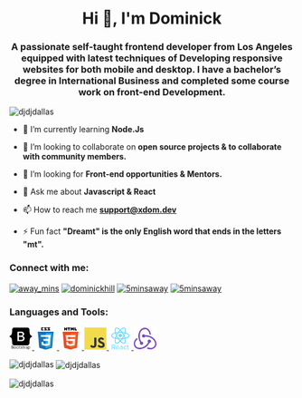 
<h1 align="center">Hi 👋, I'm Dominick</h1>
<h3 align="center">A passionate self-taught frontend developer from Los Angeles equipped with latest techniques of Developing responsive websites for both mobile and desktop. I have a bachelor’s degree in International Business and completed some course work on front-end Development.</h3>

<p align="left"> <img src="https://komarev.com/ghpvc/?username=djdjdallas&label=Profile%20views&color=0e75b6&style=flat" alt="djdjdallas" /> </p>

- 🌱 I’m currently learning **Node.Js**

- 👯 I’m looking to collaborate on **open source projects & to collaborate with community members.**

- 🤝 I’m looking for **Front-end opportunities & Mentors.**

- 💬 Ask me about **Javascript & React**

- 📫 How to reach me **support@xdom.dev**

- ⚡ Fun fact **"Dreamt" is the only English word that ends in the letters "mt".**

<h3 align="left">Connect with me:</h3>
<p align="left">
<a href="https://twitter.com/away_mins" target="blank"><img align="center" src="https://raw.githubusercontent.com/rahuldkjain/github-profile-readme-generator/master/src/images/icons/Social/twitter.svg" alt="away_mins" height="30" width="40" /></a>
<a href="https://linkedin.com/in/dominickhill" target="blank"><img align="center" src="https://raw.githubusercontent.com/rahuldkjain/github-profile-readme-generator/master/src/images/icons/Social/linked-in-alt.svg" alt="dominickhill" height="30" width="40" /></a>
<a href="https://instagram.com/5minsaway" target="blank"><img align="center" src="https://raw.githubusercontent.com/rahuldkjain/github-profile-readme-generator/master/src/images/icons/Social/instagram.svg" alt="5minsaway" height="30" width="40" /></a>
<a href="https://www.youtube.com/c/5minsaway" target="blank"><img align="center" src="https://raw.githubusercontent.com/rahuldkjain/github-profile-readme-generator/master/src/images/icons/Social/youtube.svg" alt="5minsaway" height="30" width="40" /></a>
</p>

<h3 align="left">Languages and Tools:</h3>
<p align="left"> <a href="https://getbootstrap.com" target="_blank" rel="noreferrer"> <img src="https://raw.githubusercontent.com/devicons/devicon/master/icons/bootstrap/bootstrap-plain-wordmark.svg" alt="bootstrap" width="40" height="40"/> </a> <a href="https://www.w3schools.com/css/" target="_blank" rel="noreferrer"> <img src="https://raw.githubusercontent.com/devicons/devicon/master/icons/css3/css3-original-wordmark.svg" alt="css3" width="40" height="40"/> </a> <a href="https://www.w3.org/html/" target="_blank" rel="noreferrer"> <img src="https://raw.githubusercontent.com/devicons/devicon/master/icons/html5/html5-original-wordmark.svg" alt="html5" width="40" height="40"/> </a> <a href="https://developer.mozilla.org/en-US/docs/Web/JavaScript" target="_blank" rel="noreferrer"> <img src="https://raw.githubusercontent.com/devicons/devicon/master/icons/javascript/javascript-original.svg" alt="javascript" width="40" height="40"/> </a> <a href="https://reactjs.org/" target="_blank" rel="noreferrer"> <img src="https://raw.githubusercontent.com/devicons/devicon/master/icons/react/react-original-wordmark.svg" alt="react" width="40" height="40"/> </a> <a href="https://redux.js.org" target="_blank" rel="noreferrer"> <img src="https://raw.githubusercontent.com/devicons/devicon/master/icons/redux/redux-original.svg" alt="redux" width="40" height="40"/> </a> </p>

<p><img align="left" src="https://github-readme-stats.vercel.app/api/top-langs?username=djdjdallas&show_icons=true&locale=en&layout=compact" alt="djdjdallas" /></p>

<p>&nbsp;<img align="center" src="https://github-readme-stats.vercel.app/api?username=djdjdallas&show_icons=true&locale=en" alt="djdjdallas" /></p>

<p><img align="center" src="https://github-readme-streak-stats.herokuapp.com/?user=djdjdallas&" alt="djdjdallas" /></p>
